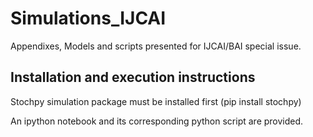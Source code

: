 # Simulations_IJCAI
Appendixes, Models and scripts presented for IJCAI/BAI special issue.

## Installation and execution instructions
Stochpy simulation package must be installed first (pip install stochpy)

An ipython notebook and its corresponding python script are provided.
